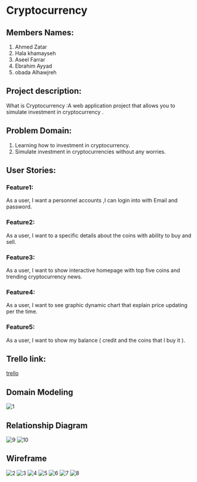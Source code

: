 # Cryptocurrency

## Members Names:
1. Ahmed Zatar
2. Hala khamayseh
3. Aseel Farrar
4. Ebrahim Ayyad
5. obada Alhawjreh

## Project description:
What is Cryptocurrency :A web application project that allows you to simulate investment in cryptocurrency .

## Problem Domain:

1. Learning how to investment in cryptocurrency.
2. Simulate investment in cryptocurrencies without any worries.

## User Stories:


### Feature1:
 As a user, I want a personnel accounts ,I can login into  with Email and password.
### Feature2:
 As a user, I want to a specific details about the coins with ability to buy and sell.
### Feature3:
 As a user, I want to show interactive homepage with top five coins and trending cryptocurrency news.
### Feature4:
 As a user, I want to see graphic dynamic chart that explain price  updating per the time.
### Feature5:
As a user, I want to show my balance ( credit and the coins that I buy it ).

## Trello link:
[trello](https://trello.com/b/T8db5O8H/cryptocurrency)

## Domain Modeling
![1](./wireframe/domaimodeling.png)

## Relationship Diagram

![9](./wireframe/table1.png)
![10](./wireframe/table2.png)


## Wireframe
![2](./wireframe/homepage.png)
![3](./wireframe/loginPage.png)
![4](./wireframe/registerPage.png)
![5](./wireframe/marketpage.png)
![6](./wireframe/tradePage.png)
![7](./wireframe/walletPage.png)
![8](./wireframe/aboutPage.png)




 





